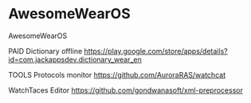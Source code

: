 # AwesomeWearOS
AwesomeWearOS

PAID
Dictionary offline
https://play.google.com/store/apps/details?id=com.jackappsdev.dictionary_wear_en


TOOLS
Protocols monitor
https://github.com/AuroraRAS/watchcat

WatchTaces Editor
https://github.com/gondwanasoft/xml-preprocessor
